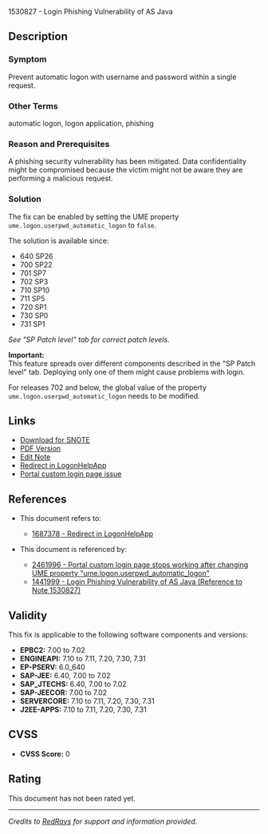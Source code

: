 1530827 - Login Phishing Vulnerability of AS Java

## Description

### Symptom
Prevent automatic logon with username and password within a single request.

### Other Terms
automatic logon, logon application, phishing

### Reason and Prerequisites
A phishing security vulnerability has been mitigated. Data confidentiality might be compromised because the victim might not be aware they are performing a malicious request.

### Solution
The fix can be enabled by setting the UME property `ume.logon.userpwd_automatic_logon` to `false`.

The solution is available since:
- 640 SP26
- 700 SP22
- 701 SP7
- 702 SP3
- 710 SP10
- 711 SP5
- 720 SP1
- 730 SP0
- 731 SP1

*See "SP Patch level" tab for correct patch levels.*

**Important:**  
This feature spreads over different components described in the "SP Patch level" tab. Deploying only one of them might cause problems with login.

For releases 702 and below, the global value of the property `ume.logon.userpwd_automatic_logon` needs to be modified.

## Links

- [Download for SNOTE](https://notesdownloads.sap.com/note/0040000017134012017)
- [PDF Version](https://userapps.support.sap.com/sap/support/sfm/notes/print/0001530827?language=en-US&token=226E4032CA71BDCAF58F3DB7711B6B6E)
- [Edit Note](https://me.sap.com/sap/support/notes/edit/0001530827)
- [Redirect in LogonHelpApp](https://me.sap.com/notes/1687378)
- [Portal custom login page issue](https://me.sap.com/notes/2461996)

## References

- This document refers to:
  - [1687378 - Redirect in LogonHelpApp](https://me.sap.com/notes/1687378)

- This document is referenced by:
  - [2461996 - Portal custom login page stops working after changing UME property "ume.logon.userpwd_automatic_logon"](https://me.sap.com/notes/2461996)
  - [1441999 - Login Phishing Vulnerability of AS Java (Reference to Note 1530827)](https://me.sap.com/notes/1441999)

## Validity

This fix is applicable to the following software components and versions:

- **EPBC2:** 7.00 to 7.02
- **ENGINEAPI:** 7.10 to 7.11, 7.20, 7.30, 7.31
- **EP-PSERV:** 6.0_640
- **SAP-JEE:** 6.40, 7.00 to 7.02
- **SAP_JTECHS:** 6.40, 7.00 to 7.02
- **SAP-JEECOR:** 7.00 to 7.02
- **SERVERCORE:** 7.10 to 7.11, 7.20, 7.30, 7.31
- **J2EE-APPS:** 7.10 to 7.11, 7.20, 7.30, 7.31

## CVSS
- **CVSS Score:** 0

## Rating
This document has not been rated yet.

---

*Credits to [RedRays](https://redrays.io) for support and information provided.*